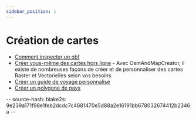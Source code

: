 ```yaml
---
sidebar_position: 1
---
```


# Création de cartes

* [Comment inspecter un obf](./how-to-inspect-an-obf.md)
* [Créer vous-même des cartes hors ligne](./create-offline-maps-yourself.md) - Avec OsmAndMapCreator, il existe de nombreuses façons de créer et de personnaliser des cartes Raster et Vectorielles selon vos besoins.
* [Créer un guide de voyage personnalisé](create_travel_guide.md)
* [Créer un polygone de pays](./creating-a-country-polygon.md)

-- source-hash: blake2s: 9e239a171f98e1feb2dcdc7c4681470e5d88a2e16191bb678032674412b2346a --
